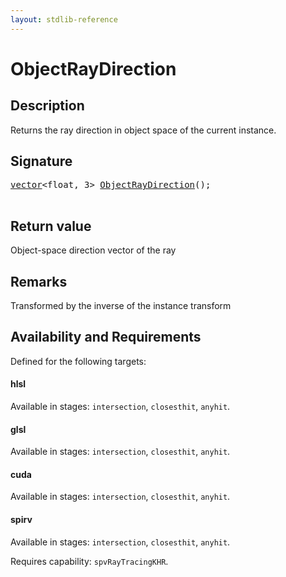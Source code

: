 ```yaml
---
layout: stdlib-reference
---
```


# ObjectRayDirection

## Description

Returns the ray direction in object space of the current instance.



## Signature 

<pre>
<a href="../types/vector/index.md" class="code_type">vector</a>&lt;<span class="code_keyword">float</span>, 3&gt; <a href="objectraydirection-069.md">ObjectRayDirection</a>();

</pre>

## Return value
Object-space direction vector of the ray

## Remarks
Transformed by the inverse of the instance transform


## Availability and Requirements

Defined for the following targets:

#### hlsl
Available in stages: `intersection`, `closesthit`, `anyhit`.

#### glsl
Available in stages: `intersection`, `closesthit`, `anyhit`.

#### cuda
Available in stages: `intersection`, `closesthit`, `anyhit`.

#### spirv
Available in stages: `intersection`, `closesthit`, `anyhit`.

Requires capability: `spvRayTracingKHR`.



<script>
// Fix .md links to .html when on ReadTheDocs
if (window.location.hostname.includes('readthedocs') || 
    window.location.hostname.includes('rtfd.io')) {
  document.addEventListener('DOMContentLoaded', function() {
    const links = document.querySelectorAll('a');
    links.forEach(link => {
      if (link.getAttribute('href') && link.getAttribute('href').endsWith('.md')) {
        link.href = link.href.replace(/\.md($|#|\?)/, '.html$1');
      }
    });
  });
}
</script>
